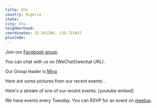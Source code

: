 ```yaml
---
title: Ota
country: Nigeria
state: 
city: Ota
neighborhood: 
coordinates: 35.561206, 139.715843
plusCode:
---
```

Join our [Facebook group](https://www.facebook.com/groups/free.code.camp.ota).

You can chat with us on [WeChat](wechat URL).

Our Group leader is [Miya](freecodecamp.org/miya)

Here are some pictures from our recent events:
![]().

Here's a stream of one of our recent events:
[youtube embed]

We have events every Tuesday. You can RSVP for an event on [meetup](meetupurl).
